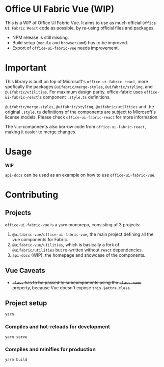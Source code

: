 # Office UI Fabric Vue (WIP)
This is a WIP of Office UI Fabric Vue. It aims to use as much official `Office UI Fabric React` code as possible, by
re-using official files and packages.

* NPM release is still missing.
* Build setup (`module` and `browser/umd`) has to be improved.
* Export of `office-ui-fabric-vue` needs improvement.

# Important
This library is built on top of Microsoft's `office-ui-fabric-react`, more spefically the packages
`@uifabric/merge-styles`, `@uifabric/styling`, and `@uifabric/utilities`. For maximum design parity, office-fabric uses
`office-ui-fabric-react`'s component `.style.ts` definitions.

`@uifabric/merge-styles`, `@uifabric/styling`, `@uifabric/utilities` and the original `.style.ts` definitions of the
components are subject to Microsoft's license models. Please check `office-ui-fabric-react` for more information.

The `Vue`-components also borrow code from `office-ui-fabric-react`, making it easier to merge changes.

# Usage
**WIP**

`api-docs` can be used as an example on how to use `office-ui-fabric-vue`.

# Contributing
## Projects
`office-ui-fabric-vue` is a `yarn` monorepo, consisting of 3 projects:

1. `@uifabric-vue/office-ui-fabric-vue`, the main project defining all the vue components for Fabric.
2. `@uifabric-vue/utilities`, which is basically a fork of `@uifabric/utilities` but re-written without `react`
   dependencies.
3. `api-docs` (WIP), the homepage and showcase of the components.

## Vue Caveats
* ~~`class` has to be passed to subcomponents using the `class-name` property, because Vue doesn't expose
  `this.$attrs.class`.~~

## Project setup
```
yarn
```

### Compiles and hot-reloads for development
```
yarn serve
```

### Compiles and minifies for production
```
yarn build
```

